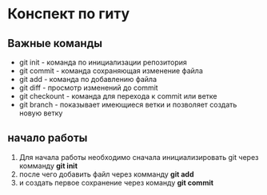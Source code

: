 # Конспект по гиту
## Важные команды
* git init - команда по инициализации репозитория
* git commit - команда сохраняющая изменение файла
* git add - команда по добавлению файла 
* git diff - просмотр изменений до commit
* git checkount - команда для перехода к commit или ветке
* git branch - показывает имеющиеся ветки и позволяет создать новую ветку
## начало работы 
1. Для начала работы необходимо сначала инициализировать git через комманду **git init** 
2. после чего добавить файл через комманду **git add** 
3. и создать первое сохранение через команду **git commit** 
